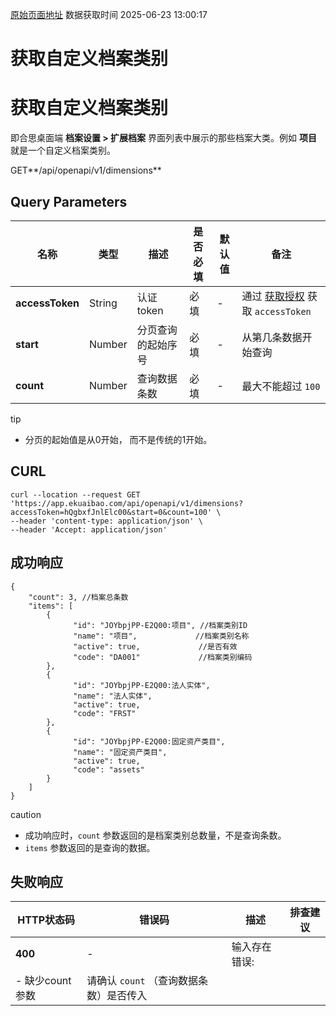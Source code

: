 [原始页面地址](https://docs.ekuaibao.com/docs/open-api/dimensions/get-dimensions)
数据获取时间 2025-06-23 13:00:17

# 获取自定义档案类别

# 获取自定义档案类别  
  
即合思桌面端 **档案设置 > 扩展档案** 界面列表中展示的那些档案大类。例如 **项目** 就是一个自定义档案类别。

GET**/api/openapi/v1/dimensions**

## Query Parameters​

名称| 类型| 描述| 是否必填| 默认值| 备注  
---|---|---|---|---|---  
**accessToken**|  String| 认证token| 必填| -| 通过 [获取授权](/docs/open-api/getting-started/auth) 获取 `accessToken`  
**start**|  Number| 分页查询的起始序号| 必填| -| 从第几条数据开始查询  
**count**|  Number| 查询数据条数| 必填| -| 最大不能超过 `100`  
  
tip

  * 分页的起始值是从0开始， 而不是传统的1开始。



## CURL​
    
    
    curl --location --request GET 'https://app.ekuaibao.com/api/openapi/v1/dimensions?accessToken=hQgbxfJnlElc00&start=0&count=100' \  
    --header 'content-type: application/json' \  
    --header 'Accept: application/json'  
    

## 成功响应​
    
    
    {  
        "count": 3, //档案总条数  
        "items": [  
            {  
                  "id": "JOYbpjPP-E2Q00:项目", //档案类别ID  
                  "name": "项目",	            //档案类别名称  
                  "active": true,	          //是否有效  
                  "code": "DA001"	          //档案类别编码  
            },  
            {  
                  "id": "JOYbpjPP-E2Q00:法人实体",  
                  "name": "法人实体",  
                  "active": true,  
                  "code": "FRST"  
            },  
            {  
                  "id": "JOYbpjPP-E2Q00:固定资产类目",  
                  "name": "固定资产类目",  
                  "active": true,  
                  "code": "assets"  
            }  
        ]  
    }  
    

caution

  * 成功响应时，`count` 参数返回的是档案类别总数量，不是查询条数。
  * `items` 参数返回的是查询的数据。



## 失败响应​

HTTP状态码| 错误码| 描述| 排查建议  
---|---|---|---  
**400**|  -| 输入存在错误:  
\- 缺少count参数| 请确认 `count` （查询数据条数）是否传入
